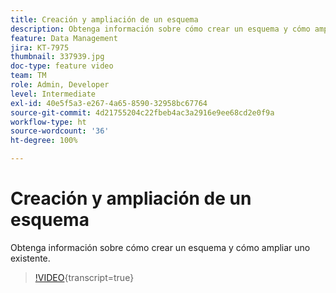 ```yaml
---
title: Creación y ampliación de un esquema
description: Obtenga información sobre cómo crear un esquema y cómo ampliar uno existente.
feature: Data Management
jira: KT-7975
thumbnail: 337939.jpg
doc-type: feature video
team: TM
role: Admin, Developer
level: Intermediate
exl-id: 40e5f5a3-e267-4a65-8590-32958bc67764
source-git-commit: 4d21755204c22fbeb4ac3a2916e9ee68cd2e0f9a
workflow-type: ht
source-wordcount: '36'
ht-degree: 100%

---
```


# Creación y ampliación de un esquema

Obtenga información sobre cómo crear un esquema y cómo ampliar uno existente.

>[!VIDEO](https://video.tv.adobe.com/v/337939?quality=12&learn=on){transcript=true}
